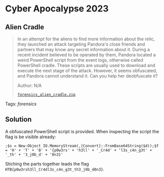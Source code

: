 # Cyber Apocalypse 2023

## Alien Cradle

> In an attempt for the aliens to find more information about the relic, they launched an attack targeting Pandora's close friends and partners that may know any secret information about it. During a recent incident believed to be operated by them, Pandora located a weird PowerShell script from the event logs, otherwise called PowerShell cradle. These scripts are usually used to download and execute the next stage of the attack. However, it seems obfuscated, and Pandora cannot understand it. Can you help her deobfuscate it?
>
>  Author: N/A
>
> [`forensics_alien_cradle.zip`](forensics_alien_cradle.zip)

Tags: _forensics_

## Solution
A obfuscated PowerShell script is provided. When inspecting the script the flag is be visible already:

```
;$s = New-Object IO.MemoryStream(,[Convert]::FromBase64String($d));$f = 'H' + 'T' + 'B' + '{p0w3rs' + 'h3ll' + '_Cr4d' + 'l3s_c4n_g3t' + '_th' + '3_j0b_d' + '0n3}'
```

Stiching the parts together leads the flag `HTB{p0w3rsh3ll_Cr4dl3s_c4n_g3t_th3_j0b_d0n3}`.